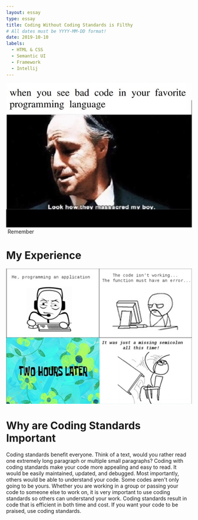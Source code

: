 ```yaml
---
layout: essay
type: essay
title: Coding Without Coding Standards is Filthy
# All dates must be YYYY-MM-DD format!
date: 2019-10-10
labels:
  - HTML & CSS
  - Semantic UI
  - Framework
  - Intellij
---
```

<img class="ui medium left floated image" src="../images/badCodeMeme.JPG">
<img class="ui medium left floated image" src="">
Remember 

# My Experience
<img class="ui medium right floated image" src="../images/CurlyBraceMeme.png">



# Why are Coding Standards Important

 Coding standards benefit everyone. Think of a text, would you rather read one extremely long paragraph or multiple small paragraphs? Coding with coding standards make your code more appealing and easy to read. It would be easily maintained, updated, and debugged. Most importantly, others would be able to understand your code. Some codes aren't only going to be yours. Whether you are working in a group or passing your code to someone else to work on, it is very important to use coding standards so others can understand your work. Coding standards result in code that is efficient in both time and cost. If you want your code to be praised, use coding standards.
